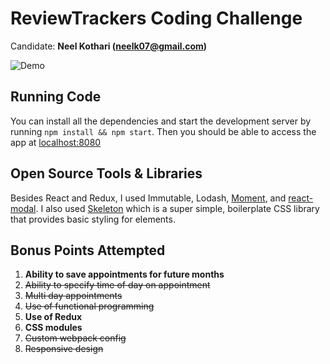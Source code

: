 # ReviewTrackers Coding Challenge
Candidate: **Neel Kothari (neelk07@gmail.com)**

![Demo](http://g.recordit.co/QQjwMVK7MD.gif)

## Running Code
You can install all the dependencies and start the development server by running `npm install && npm start`. Then you should be able to access the app at [localhost:8080](http://localhost:8080/)

## Open Source Tools & Libraries
Besides React and Redux, I used Immutable, Lodash, [Moment](https://momentjs.com), and [react-modal](https://github.com/reactjs/react-modal). I also used [Skeleton](http://getskeleton.com/) which is a super simple, boilerplate CSS library that provides basic styling for elements.

## Bonus Points Attempted
1. **Ability to save appointments for future months**
2. ~~Ability to specify time of day on appointment~~
3. ~~Multi day appointments~~
4. ~~Use of functional programming~~
5. **Use of Redux**
6. **CSS modules**
7. ~~Custom webpack config~~
8. ~~Responsive design~~
